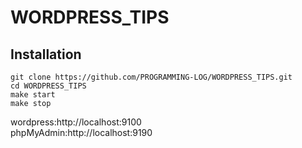 # WORDPRESS_TIPS
## Installation
```
git clone https://github.com/PROGRAMMING-LOG/WORDPRESS_TIPS.git
cd WORDPRESS_TIPS
make start
make stop
```
wordpress:http://localhost:9100  
phpMyAdmin:http://localhost:9190
